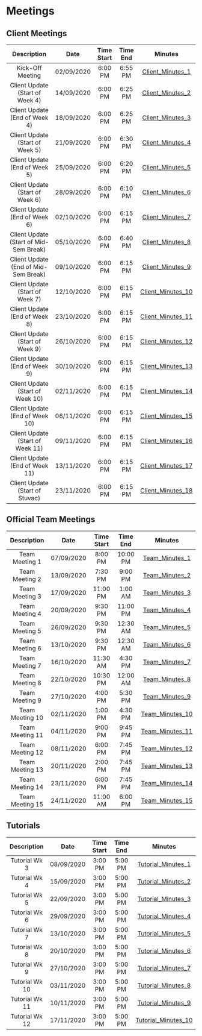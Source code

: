 # Meetings

## Client Meetings

| Description | Date | Time Start | Time End | Minutes |
| :-------------: | :-------------: | :-------------: | :-------------:| :-------------:|
| Kick-Off Meeting | 02/09/2020 | 6:00 PM | 6:55 PM | [Client_Minutes_1](https://bitbucket.org/DylDupe/comp3888_t15a_group1/wiki/Minutes/Client%20Meetings/Client_Minutes_1) |
| Client Update (Start of Week 4) | 14/09/2020 | 6:00 PM | 6:25 PM | [Client_Minutes_2](https://bitbucket.org/DylDupe/comp3888_t15a_group1/wiki/Minutes/Client%20Meetings/Client_Minutes_2) |
| Client Update (End of Week 4) | 18/09/2020 | 6:00 PM | 6:25 PM | [Client_Minutes_3](https://bitbucket.org/DylDupe/comp3888_t15a_group1/wiki/Minutes/Client%20Meetings/Client_Minutes_3) |
| Client Update (Start of Week 5) | 21/09/2020 | 6:00 PM | 6:30 PM | [Client_Minutes_4](https://bitbucket.org/DylDupe/comp3888_t15a_group1/wiki/Minutes/Client%20Meetings/Client_Minutes_4) |
| Client Update (End of Week 5) | 25/09/2020 | 6:00 PM | 6:20 PM | [Client_Minutes_5](https://bitbucket.org/DylDupe/comp3888_t15a_group1/wiki/Minutes/Client%20Meetings/Client_Minutes_5) |
| Client Update (Start of Week 6) | 28/09/2020 | 6:00 PM | 6:10 PM | [Client_Minutes_6](https://bitbucket.org/DylDupe/comp3888_t15a_group1/wiki/Minutes/Client%20Meetings/Client_Minutes_6) |
| Client Update (End of Week 6) | 02/10/2020 | 6:00 PM | 6:15 PM | [Client_Minutes_7](https://bitbucket.org/DylDupe/comp3888_t15a_group1/wiki/Minutes/Client%20Meetings/Client_Minutes_7) |
| Client Update (Start of Mid-Sem Break) | 05/10/2020 | 6:00 PM | 6:40 PM | [Client_Minutes_8](https://bitbucket.org/DylDupe/comp3888_t15a_group1/wiki/Minutes/Client%20Meetings/Client_Minutes_8) |
| Client Update (End of Mid-Sem Break) | 09/10/2020 | 6:00 PM | 6:15 PM | [Client_Minutes_9](https://bitbucket.org/DylDupe/comp3888_t15a_group1/wiki/Minutes/Client%20Meetings/Client_Minutes_9) |
| Client Update (Start of Week 7) | 12/10/2020 | 6:00 PM | 6:15 PM | [Client_Minutes_10](https://bitbucket.org/DylDupe/comp3888_t15a_group1/wiki/Minutes/Client%20Meetings/Client_Minutes_10) |
| Client Update (End of Week 8) | 23/10/2020 | 6:00 PM | 6:15 PM | [Client_Minutes_11](https://bitbucket.org/DylDupe/comp3888_t15a_group1/wiki/Minutes/Client%20Meetings/Client_Minutes_11) |
| Client Update (Start of Week 9) | 26/10/2020 | 6:00 PM | 6:15 PM | [Client_Minutes_12](https://bitbucket.org/DylDupe/comp3888_t15a_group1/wiki/Minutes/Client%20Meetings/Client_Minutes_12) |
| Client Update (End of Week 9) | 30/10/2020 | 6:00 PM | 6:15 PM | [Client_Minutes_13](https://bitbucket.org/DylDupe/comp3888_t15a_group1/wiki/Minutes/Client%20Meetings/Client_Minutes_13) |
| Client Update (Start of Week 10) | 02/11/2020 | 6:00 PM | 6:15 PM | [Client_Minutes_14](https://bitbucket.org/DylDupe/comp3888_t15a_group1/wiki/Minutes/Client%20Meetings/Client_Minutes_14) |
| Client Update (End of Week 10) | 06/11/2020 | 6:00 PM | 6:15 PM | [Client_Minutes_15](https://bitbucket.org/DylDupe/comp3888_t15a_group1/wiki/Minutes/Client%20Meetings/Client_Minutes_15) |
| Client Update (Start of Week 11) | 09/11/2020 | 6:00 PM | 6:15 PM | [Client_Minutes_16](https://bitbucket.org/DylDupe/comp3888_t15a_group1/wiki/Minutes/Client%20Meetings/Client_Minutes_16) |
| Client Update (End of Week 11) | 13/11/2020 | 6:00 PM | 6:15 PM | [Client_Minutes_17](https://bitbucket.org/DylDupe/comp3888_t15a_group1/wiki/Minutes/Client%20Meetings/Client_Minutes_17) |
| Client Update (Start of Stuvac) | 23/11/2020 | 6:00 PM | 6:15 PM | [Client_Minutes_18](https://bitbucket.org/DylDupe/comp3888_t15a_group1/wiki/Minutes/Client%20Meetings/Client_Minutes_18) |

## Official Team Meetings

| Description | Date | Time Start | Time End | Minutes |
| :-------------: | :-------------: | :-------------: | :-------------:| :-------------:|
| Team Meeting 1 | 07/09/2020 | 8:00 PM | 10:00 PM | [Team_Minutes_1](https://bitbucket.org/DylDupe/comp3888_t15a_group1/wiki/Minutes/Team%20Meetings/Team_Minutes_1) |
| Team Meeting 2 | 13/09/2020 | 7:30 PM | 9:00 PM | [Team_Minutes_2](https://bitbucket.org/DylDupe/comp3888_t15a_group1/wiki/Minutes/Team%20Meetings/Team_Minutes_2) |
| Team Meeting 3 | 17/09/2020 | 11:00 PM | 1:00 AM | [Team_Minutes_3](https://bitbucket.org/DylDupe/comp3888_t15a_group1/wiki/Minutes/Team%20Meetings/Team_Minutes_3) |
| Team Meeting 4 | 20/09/2020 | 9:30 PM | 11:00 PM | [Team_Minutes_4](https://bitbucket.org/DylDupe/comp3888_t15a_group1/wiki/Minutes/Team%20Meetings/Team_Minutes_4) |
| Team Meeting 5 | 26/09/2020 | 9:30 PM | 12:30 AM | [Team_Minutes_5](https://bitbucket.org/DylDupe/comp3888_t15a_group1/wiki/Minutes/Team%20Meetings/Team_Minutes_5) |
| Team Meeting 6 | 13/10/2020 | 9:30 PM | 12:30 AM | [Team_Minutes_6](https://bitbucket.org/DylDupe/comp3888_t15a_group1/wiki/Minutes/Team%20Meetings/Team_Minutes_6) |
| Team Meeting 7 | 16/10/2020 | 11:30 AM | 4:30 PM | [Team_Minutes_7](https://bitbucket.org/DylDupe/comp3888_t15a_group1/wiki/Minutes/Team%20Meetings/Team_Minutes_7) |
| Team Meeting 8 | 22/10/2020 | 10:30 PM | 12:00 AM | [Team_Minutes_8](https://bitbucket.org/DylDupe/comp3888_t15a_group1/wiki/Minutes/Team%20Meetings/Team_Minutes_8) |
| Team Meeting 9 | 27/10/2020 | 4:00 PM | 5:30 PM | [Team_Minutes_9](https://bitbucket.org/DylDupe/comp3888_t15a_group1/wiki/Minutes/Team%20Meetings/Team_Minutes_9) |
| Team Meeting 10 | 02/11/2020 | 1:00 PM | 4:30 PM | [Team_Minutes_10](https://bitbucket.org/DylDupe/comp3888_t15a_group1/wiki/Minutes/Team%20Meetings/Team_Minutes_10) |
| Team Meeting 11 | 04/11/2020 | 9:00 PM | 9:45 PM | [Team_Minutes_11](https://bitbucket.org/DylDupe/comp3888_t15a_group1/wiki/Minutes/Team%20Meetings/Team_Minutes_11) |
| Team Meeting 12 | 08/11/2020 | 6:00 PM | 7:45 PM | [Team_Minutes_12](https://bitbucket.org/DylDupe/comp3888_t15a_group1/wiki/Minutes/Team%20Meetings/Team_Minutes_12) |
| Team Meeting 13 | 20/11/2020 | 2:00 PM | 7:45 PM | [Team_Minutes_13](https://bitbucket.org/DylDupe/comp3888_t15a_group1/wiki/Minutes/Team%20Meetings/Team_Minutes_13) |
| Team Meeting 14 | 23/11/2020 | 6:00 PM | 7:45 PM | [Team_Minutes_14](https://bitbucket.org/DylDupe/comp3888_t15a_group1/wiki/Minutes/Team%20Meetings/Team_Minutes_14) |
| Team Meeting 15 | 24/11/2020 | 11:00 AM | 6:00 PM | [Team_Minutes_15](https://bitbucket.org/DylDupe/comp3888_t15a_group1/wiki/Minutes/Team%20Meetings/Team_Minutes_15) |

## Tutorials

| Description | Date | Time Start | Time End | Minutes |
| :-------------: | :-------------: | :-------------: | :-------------:| :-------------:|
| Tutorial Wk 3 | 08/09/2020 | 3:00 PM | 5:00 PM | [Tutorial_Minutes_1](https://bitbucket.org/DylDupe/comp3888_t15a_group1/wiki/Minutes/Tutorial%20Meetings/Tutorial_Minutes_1) |
| Tutorial Wk 4 | 15/09/2020 | 3:00 PM | 5:00 PM | [Tutorial_Minutes_2](https://bitbucket.org/DylDupe/comp3888_t15a_group1/wiki/Minutes/Tutorial%20Meetings/Tutorial_Minutes_2) |
| Tutorial Wk 5 | 22/09/2020 | 3:00 PM | 5:00 PM | [Tutorial_Minutes_3](https://bitbucket.org/DylDupe/comp3888_t15a_group1/wiki/Minutes/Tutorial%20Meetings/Tutorial_Minutes_3) |
| Tutorial Wk 6 | 29/09/2020 | 3:00 PM | 5:00 PM | [Tutorial_Minutes_4](https://bitbucket.org/DylDupe/comp3888_t15a_group1/wiki/Minutes/Tutorial%20Meetings/Tutorial_Minutes_4) |
| Tutorial Wk 7 | 13/10/2020 | 3:00 PM | 5:00 PM | [Tutorial_Minutes_5](https://bitbucket.org/DylDupe/comp3888_t15a_group1/wiki/Minutes/Tutorial%20Meetings/Tutorial_Minutes_5) |
| Tutorial Wk 8 | 20/10/2020 | 3:00 PM | 5:00 PM | [Tutorial_Minutes_6](https://bitbucket.org/DylDupe/comp3888_t15a_group1/wiki/Minutes/Tutorial%20Meetings/Tutorial_Minutes_6) |
| Tutorial Wk 9 | 27/10/2020 | 3:00 PM | 5:00 PM | [Tutorial_Minutes_7](https://bitbucket.org/DylDupe/comp3888_t15a_group1/wiki/Minutes/Tutorial%20Meetings/Tutorial_Minutes_7) |
| Tutorial Wk 10 | 03/11/2020 | 3:00 PM | 5:00 PM | [Tutorial_Minutes_8](https://bitbucket.org/DylDupe/comp3888_t15a_group1/wiki/Minutes/Tutorial%20Meetings/Tutorial_Minutes_8) |
| Tutorial Wk 11 | 10/11/2020 | 3:00 PM | 5:00 PM | [Tutorial_Minutes_9](https://bitbucket.org/DylDupe/comp3888_t15a_group1/wiki/Minutes/Tutorial%20Meetings/Tutorial_Minutes_9) |
| Tutorial Wk 12 | 17/11/2020 | 3:00 PM | 5:00 PM | [Tutorial_Minutes_10](https://bitbucket.org/DylDupe/comp3888_t15a_group1/wiki/Minutes/Tutorial%20Meetings/Tutorial_Minutes_10) |
